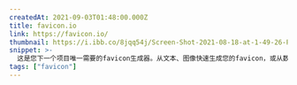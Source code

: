 ```yaml
---
createdAt: 2021-09-03T01:48:00.000Z
title: favicon.io
link: https://favicon.io/
thumbnail: https://i.ibb.co/8jqq54j/Screen-Shot-2021-08-18-at-1-49-26-PM.png
snippet: >-
  这是您下一个项目唯一需要的favicon生成器。从文本、图像快速生成您的favicon，或从数百个表情符号中选择。
tags: ["favicon"]
---
```

